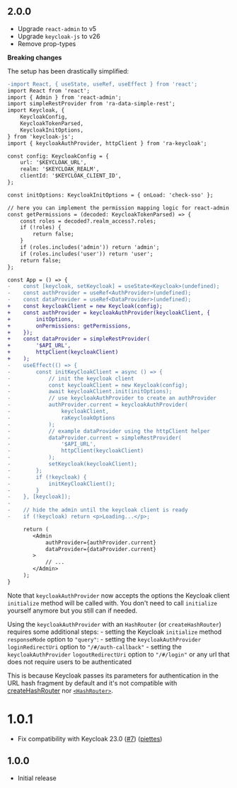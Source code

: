 ## 2.0.0

-   Upgrade `react-admin` to v5
-   Upgrade `keycloak-js` to v26
-   Remove prop-types

**Breaking changes**

The setup has been drastically simplified:

```diff
-import React, { useState, useRef, useEffect } from 'react';
import React from 'react';
import { Admin } from 'react-admin';
import simpleRestProvider from 'ra-data-simple-rest';
import Keycloak, {
    KeycloakConfig,
    KeycloakTokenParsed,
    KeycloakInitOptions,
} from 'keycloak-js';
import { keycloakAuthProvider, httpClient } from 'ra-keycloak';

const config: KeycloakConfig = {
    url: '$KEYCLOAK_URL',
    realm: '$KEYCLOAK_REALM',
    clientId: '$KEYCLOAK_CLIENT_ID',
};

const initOptions: KeycloakInitOptions = { onLoad: 'check-sso' };

// here you can implement the permission mapping logic for react-admin
const getPermissions = (decoded: KeycloakTokenParsed) => {
    const roles = decoded?.realm_access?.roles;
    if (!roles) {
        return false;
    }
    if (roles.includes('admin')) return 'admin';
    if (roles.includes('user')) return 'user';
    return false;
};

const App = () => {
-    const [keycloak, setKeycloak] = useState<Keycloak>(undefined);
-    const authProvider = useRef<AuthProvider>(undefined);
-    const dataProvider = useRef<DataProvider>(undefined);
+    const keycloakClient = new Keycloak(config);
+    const authProvider = keycloakAuthProvider(keycloakClient, {
+        initOptions,
+        onPermissions: getPermissions,
+    });
+    const dataProvider = simpleRestProvider(
+        '$API_URL',
+        httpClient(keycloakClient)
+    );
-    useEffect(() => {
-        const initKeyCloakClient = async () => {
-            // init the keycloak client
-            const keycloakClient = new Keycloak(config);
-            await keycloakClient.init(initOptions);
-            // use keycloakAuthProvider to create an authProvider
-            authProvider.current = keycloakAuthProvider(
-                keycloakClient,
-                raKeycloakOptions
-            );
-            // example dataProvider using the httpClient helper
-            dataProvider.current = simpleRestProvider(
-                '$API_URL',
-                httpClient(keycloakClient)
-            );
-            setKeycloak(keycloakClient);
-        };
-        if (!keycloak) {
-            initKeyCloakClient();
-        }
-    }, [keycloak]);
-
-    // hide the admin until the keycloak client is ready
-    if (!keycloak) return <p>Loading...</p>;

     return (
        <Admin
            authProvider={authProvider.current}
            dataProvider={dataProvider.current}
        >
            // ...
        </Admin>
     );
}
```

Note that `keycloakAuthProvider` now accepts the options the Keycloak client `initialize` method will be called with. You don't need to call `initialize` yourself anymore but you still can if needed.

Using the `keycloakAuthProvider` with an `HashRouter` (or `createHashRouter`) requires some additional steps:
    - setting the Keycloak `initialize` method `responseMode` option to `"query"`:
    - setting the `keycloakAuthProvider` `loginRedirectUri` option to `"/#/auth-callback"`
    - setting the `keycloakAuthProvider` `logoutRedirectUri` option to `"/#/login"` or any url that does not require users to be authenticated

This is because Keycloak passes its parameters for authentication in the URL hash fragment by default and it's not compatible with [createHashRouter](https://reactrouter.com/en/main/routers/create-hash-router) nor [`<HashRouter>`](https://reactrouter.com/en/main/router-components/hash-router).

# 1.0.1

* Fix compatibility with Keycloak 23.0 ([#7](https://github.com/marmelab/ra-keycloak/pull/7)) ([piettes](https://github.com/piettes))

## 1.0.0

* Initial release

